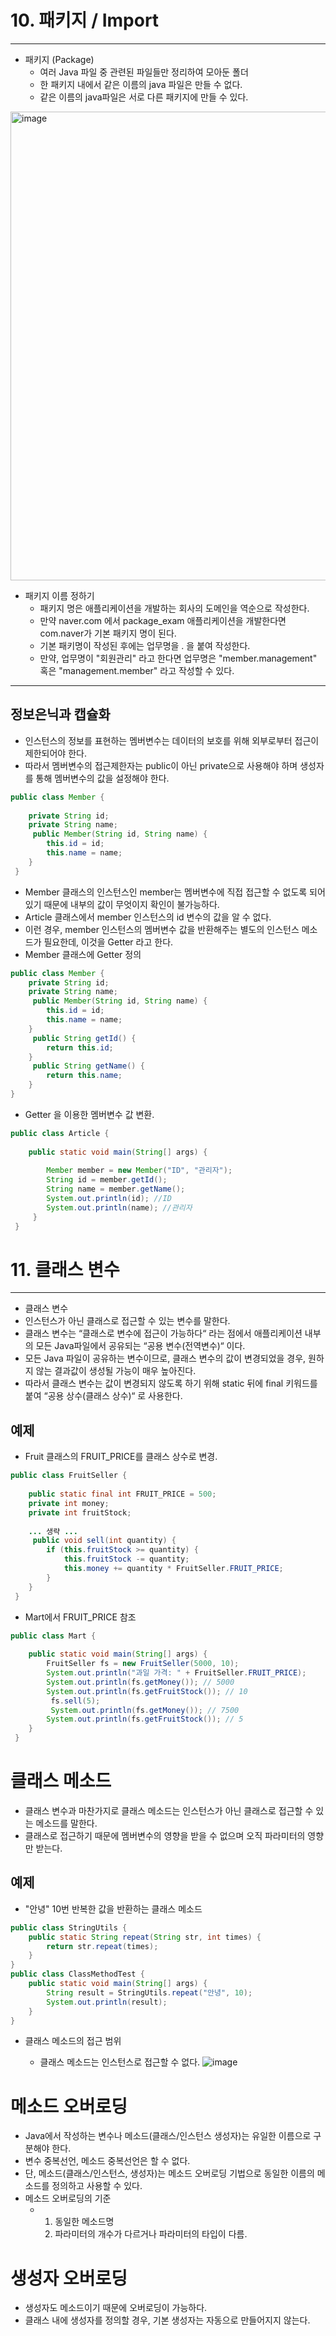 # 10. 패키지 / Import
---
* 패키지 (Package)
  * 여러 Java 파일 중 관련된 파일들만 정리하여 모아둔 폴더
  * 한 패키지 내에서 같은 이름의 java 파일은 만들 수 없다.
  * 같은 이름의 java파일은 서로 다른 패키지에 만들 수 있다. 

<img width="750" alt="image" src="https://github.com/user-attachments/assets/b0222e93-ec1c-4233-b60c-d3090af9480d">

* 패키지 이름 정하기
  * 패키지 명은 애플리케이션을 개발하는 회사의 도메인을 역순으로 작성한다.
  * 만약 naver.com 에서 package_exam 애플리케이션을 개발한다면 com.naver가 기본 패키지 명이 된다.
  * 기본 패키명이 작성된 후에는 업무명을 . 을 붙여 작성한다.
  * 만약, 업무명이  "회원관리" 라고 한다면 업무명은 "member.management" 혹은 "management.member" 라고 작성할 수 있다.

---
## 정보은닉과 캡슐화

* 인스턴스의 정보를 표현하는 멤버변수는 데이터의 보호를 위해 외부로부터 접근이 제한되어야 한다.
* 따라서 멤버변수의 접근제한자는 public이 아닌 private으로 사용해야 하며 생성자를 통해 멤버변수의 값을 설정해야 한다.

```java
public class Member {
    
    private String id;
    private String name;
     public Member(String id, String name) {
        this.id = id;
        this.name = name;
    }
 }
```
* Member 클래스의 인스턴스인 member는 멤버변수에 직접 접근할 수 없도록 되어있기 때문에 내부의 값이 무엇이지 확인이 불가능하다.
* Article 클래스에서 member 인스턴스의 id 변수의 값을 알 수 없다.
* 이런 경우, member 인스턴스의 멤버변수 값을 반환해주는 별도의 인스턴스 메소드가 필요한데, 이것을 Getter 라고 한다.
* Member 클래스에 Getter 정의
```java
public class Member {
    private String id;
    private String name;
     public Member(String id, String name) {
        this.id = id;
        this.name = name;
    }
     public String getId() {
        return this.id;
    }
     public String getName() {
        return this.name;
    }
}
```
* Getter 을 이용한 멤버변수 값 변환.
```java
public class Article {
    
    public static void main(String[] args) {
        
        Member member = new Member("ID", "관리자");
        String id = member.getId();
        String name = member.getName();
        System.out.println(id); //ID
        System.out.println(name); //관리자
     }
 }
```
# 11. 클래스 변수
---
* 클래스 변수
* 인스턴스가 아닌 클래스로 접근할 수 있는 변수를 말한다.
* 클래스 변수는 “클래스로 변수에 접근이 가능하다“ 라는 점에서 애플리케이션 내부의 모든 Java파일에서 공유되는 “공용 변수(전역변수)“ 이다.
* 모든 Java 파일이 공유하는 변수이므로, 클래스 변수의 값이 변경되었을 경우, 원하지 않는 결과값이 생성될 가능이 매우 높아진다.
* 따라서 클래스 변수는 값이 변경되지 않도록 하기 위해 static 뒤에 final 키워드를 붙여 “공용 상수(클래스 상수)“ 로 사용한다.

## 예제
* Fruit 클래스의 FRUIT_PRICE를 클래스 상수로 변경.
```java
public class FruitSeller {
    
    public static final int FRUIT_PRICE = 500;
    private int money;
    private int fruitStock;
    
    ... 생략 ...
     public void sell(int quantity) {
        if (this.fruitStock >= quantity) {
            this.fruitStock -= quantity;
            this.money += quantity * FruitSeller.FRUIT_PRICE;
        }   
    }
 }
```
* Mart에서 FRUIT_PRICE 참조
```java
public class Mart {
    
    public static void main(String[] args) {
        FruitSeller fs = new FruitSeller(5000, 10);
        System.out.println("과일 가격: " + FruitSeller.FRUIT_PRICE);
        System.out.println(fs.getMoney()); // 5000
        System.out.println(fs.getFruitStock()); // 10
         fs.sell(5);
         System.out.println(fs.getMoney()); // 7500
        System.out.println(fs.getFruitStock()); // 5
    }
 }
```

# 클래스 메소드
* 클래스 변수과 마찬가지로 클래스 메소드는 인스턴스가 아닌 클래스로 접근할 수 있는 메소드를 말한다.
* 클래스로 접근하기 때문에 멤버변수의 영향을 받을 수 없으며 오직 파라미터의 영향만 받는다.

## 예제
* "안녕" 10번 반복한 값을 반환하는 클래스 메소드
```java
public class StringUtils {
    public static String repeat(String str, int times) {
        return str.repeat(times);
    }
}
public class ClassMethodTest {
    public static void main(String[] args) {
        String result = StringUtils.repeat("안녕", 10);
        System.out.println(result);
    }
}
```

* 클래스 메소드의 접근 범위
  
  * 클래스 메소드는 인스턴스로 접근할 수 없다.
 ![image](https://github.com/user-attachments/assets/b38b9be9-5717-4e10-b4a6-38cfcb490884)

# 메소드 오버로딩

* Java에서 작성하는 변수나 메소드(클래스/인스턴스 생성자)는 유일한 이름으로 구분해야 한다.
* 변수 중복선언, 메소드 중복선언은 할 수 없다.
* 단, 메소드(클래스/인스턴스, 생성자)는 메소드 오버로딩 기법으로 동일한 이름의 메소드를 정의하고 사용할 수 있다.
* 메소드 오버로딩의 기준
  * 1. 동일한 메소드명
    2. 파라미터의 개수가 다르거나 파라미터의 타입이 다름.


# 생성자 오버로딩

* 생성자도 메소드이기 때문에 오버로딩이 가능하다.
* 클래스 내에 생성자를 정의할 경우, 기본 생성자는 자동으로 만들어지지 않는다.

